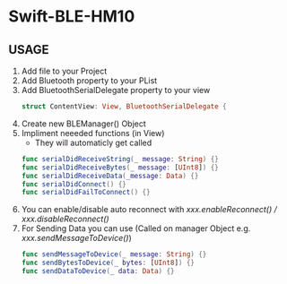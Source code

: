 # Swift-BLE-HM10

## USAGE

1. Add file to your Project
2. Add Bluetooth property to your PList
3. Add BluetoothSerialDelegate property to your view
    ```swift
    struct ContentView: View, BluetoothSerialDelegate {
    ```
3. Create new BLEManager() Object
4. Impliment neeeded functions (in View)
    * They will automaticly get called
    ```swift
    func serialDidReceiveString(_ message: String) {}
    func serialDidReceiveBytes(_ message: [UInt8]) {}
    func serialDidReceiveData(_message: Data) {}
    func serialDidConnect() {}
    func serialDidFailToConnect() {}
      ```
5. You can enable/disable auto reconnect with *xxx.enableReconnect() / xxx.disableReconnect()*
6. For Sending Data you can use (Called on manager Object e.g. *xxx.sendMessageToDevice()*)
    ```swift
    func sendMessageToDevice(_ message: String) {}
    func sendBytesToDevice(_ bytes: [UInt8]) {}
    func sendDataToDevice(_ data: Data) {}
    ```
